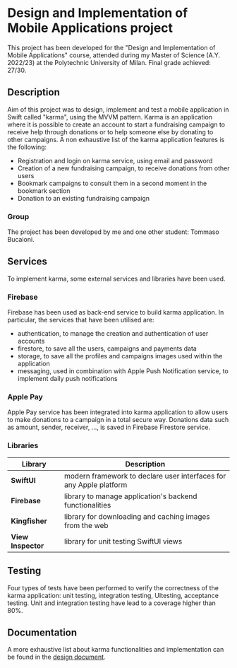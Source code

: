 # __Design and Implementation of Mobile Applications project__

This project has been developed for the "Design and Implementation of Mobile Applications" course, attended during my Master of Science (A.Y. 2022/23) at the Polytechnic University of Milan. Final grade achieved: 27/30.

## Description

Aim of this project was to design, implement and test a mobile application in Swift called "karma", using the MVVM pattern. Karma is an application where it is possible to create an account to start a fundraising campaign to receive help through donations or to help someone else by donating to other campaigns. A non exhaustive list of the karma application features is the following:
- Registration and login on karma service, using email and password
- Creation of a new fundraising campaign, to receive donations from other users
- Bookmark campaigns to consult them in a second moment in the bookmark section
- Donation to an existing fundraising campaign

### Group
The project has been developed by me and one other student: Tommaso Bucaioni.

## Services

To implement karma, some external services and libraries have been used.

### Firebase

Firebase has been used as back-end service to build karma application. In particular, the services that have been utilised are: 
- authentication, to manage the creation and authentication of user accounts
- firestore, to save all the users, campaigns and payments data
- storage, to save all the profiles and campaigns images used within the application
- messaging, used in combination with Apple Push Notification service, to implement daily push notifications

### Apple Pay

Apple Pay service has been integrated into karma application to allow users to make donations to a campaign in a total secure way. Donations data such as amount, sender, receiver, ..., is saved in Firebase Firestore service.

### Libraries
|Library|Description|
|---------------|-----------|
|__SwiftUI__|modern framework to declare user interfaces for any Apple platform|
|__Firebase__|library to manage application's backend functionalities|
|__Kingfisher__|library for downloading and caching images from the web|
|__View Inspector__|library for unit testing SwiftUI views|

## Testing

Four types of tests have been performed to verify the correctness of the karma application: unit testing, integration testing, UItesting, acceptance testing. Unit and integration testing have lead to a coverage higher than 80%.

## Documentation
A more exhaustive list about karma functionalities and implementation can be found in the [design document](/deliverables/design_document.pdf).
